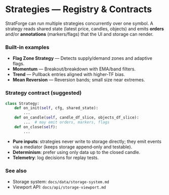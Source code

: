 # Strategies — Registry & Contracts

StratForge can run multiple strategies concurrently over one symbol. A strategy reads shared state (latest price, candles, objects) and emits **orders** and/or **annotations** (markers/flags) that the UI and storage can render.

### Built‑in examples

* **Flag Zone Strategy** — Detects supply/demand zones and adaptive flags.
* **Momentum** — Breakout/breakdown with EMA/band filters.
* **Trend** — Pullback entries aligned with higher‑TF bias.
* **Mean Reversion** — Reversion bands; small size near extremes.

### Strategy contract (suggested)

```python
class Strategy:
    def on_init(self, cfg, shared_state):
        ...
    def on_candle(self, candle_df_slice, objects_df_slice):
        ...  # may emit orders, markers, flags
    def on_close(self):
        ...
```

* **Pure inputs**: strategies never write to storage directly; they emit events via a mediator (keeps storage append‑only and testable).
* **Determinism**: prefer using only data up to the closed candle.
* **Telemetry**: log decisions for replay tests.

### See also

* Storage system: `docs/data/storage-system.md`
* Viewport API: `docs/api/storage-viewport.md`
